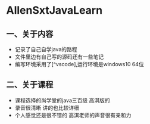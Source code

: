 # AllenSxtJavaLearn
## 一、关于内容  
* 记录了自己自学java的路程  
* 文件里边有自己写的源码还有一些笔记  
* 编写环境采用了[^vscode],运行环境是windows10 64位

## 二、关于课程  
* 课程选择的尚学堂的java三百级 高淇版的  
* 录音很清晰 讲的也比较详细  
* 个人感觉还是很不错的 高淇老师的声音很有亲和力